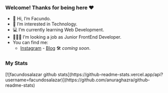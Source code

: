 ### Welcome! Thanks for being here ❤️
- 👋 Hi, I’m Facundo.
- 👀 I’m interested in Technology.
- 💻 I’m currently learning Web Development. 
- 👨🏻‍💻 I’m looking a job as Junior FrontEnd Developer.
- You can find me:
  - [Instagram](https://www.instagram.com/facundev/) - [Blog](https://www.facun.dev/) 🛠 <i>coming soon</i>.

<h3> My Stats </h3>
[![facundosalazar github stats](https://github-readme-stats.vercel.app/api?username=facundosalazar)](https://github.com/anuraghazra/github-readme-stats)
